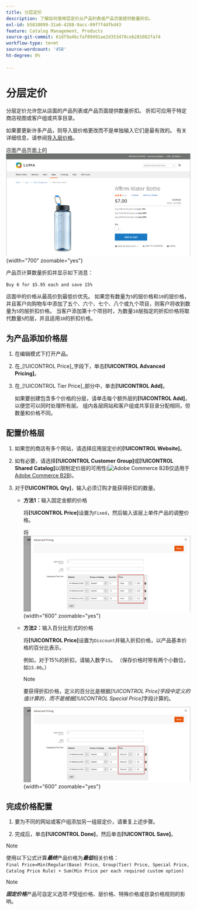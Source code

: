 ```yaml
---
title: 分层定价
description: 了解如何使用层定价从产品列表或产品页面提供数量折扣。
exl-id: b5810899-31a6-4288-9acc-09f7f4dfbd43
feature: Catalog Management, Products
source-git-commit: 61df9a4bcfaf09491ae2d353478ceb281082fa74
workflow-type: tm+mt
source-wordcount: '458'
ht-degree: 0%

---
```


# 分层定价

分层定价允许您从店面的产品列表或产品页面提供数量折扣。 折扣可应用于特定商店视图或客户组或共享目录。

如果要更新许多产品，则导入层价格更改而不是单独输入它们是最有效的。 有关详细信息，请参阅[导入层价格](../systems/data-import-price-tier.md)。

店面产品页面上的![层价格](./assets/product-price-tier-storefront.png){width="700" zoomable="yes"}

产品页计算数量折扣并显示如下消息：

`Buy 6 for $5.95 each and save 15%`

店面中的价格从最高价到最低价优先。 如果您有数量为`5`的层价格和`10`的层价格，并且客户向购物车中添加了五个、六个、七个、八个或九个项目，则客户将收到数量为`5`的层折扣价格。 当客户添加第十个项目时，为数量`10`层指定的折扣价格将取代数量`5`的层，并且适用`10`的折扣价格。

## 为产品添加价格层

1. 在编辑模式下打开产品。

1. 在&#x200B;_[!UICONTROL Price]_字段下，单击&#x200B;**[!UICONTROL Advanced Pricing]**。

1. 在&#x200B;_[!UICONTROL Tier Price]_部分中，单击&#x200B;**[!UICONTROL Add]**。

   如果要创建包含多个价格的分层，请单击每个额外层的&#x200B;**[!UICONTROL Add]**，以便您可以同时处理所有层。 组内各层网站和客户组或共享目录分配相同，但数量和价格不同。

## 配置价格层

1. 如果您的商店有多个网站，请选择应用层定价的&#x200B;**[!UICONTROL Website]**。

1. 如有必要，请选择&#x200B;**[!UICONTROL Customer Group]**&#x200B;或&#x200B;**[!UICONTROL Shared Catalog]**&#x200B;以限制定价层的可用性(![Adobe Commerce B2B](../assets/b2b.svg)仅适用于[Adobe Commerce B2B](./b2b/../introduction.md))。

1. 对于&#x200B;**[!UICONTROL Qty]**，输入必须订购才能获得折扣的数量。

   - **方法1：**&#x200B;输入固定金额的价格

     将&#x200B;**[!UICONTROL Price]**&#x200B;设置为`Fixed`，然后输入该层上单件产品的调整价格。

     将![层价格作为固定金额](./assets/product-price-tier-fixed.png){width="600" zoomable="yes"}

   - **方法2：**&#x200B;输入百分比形式的价格

     将&#x200B;**[!UICONTROL Price]**&#x200B;设置为`Discount`并输入折扣价格，以产品基本价格的百分比表示。

     例如，对于15%的折扣，请输入数字`15`。 （保存价格时带有两个小数位，如`15.00`。）

     >[!NOTE]
     >
     >要获得折扣价格，定义的百分比是根据&#x200B;_[!UICONTROL Price]_字段中定义的值计算的，而不是根据_[!UICONTROL Special Price]_&#x200B;字段计算的。

     ![层价格百分比](./assets/product-price-tier-discount.png){width="600" zoomable="yes"}

## 完成价格配置

1. 要为不同的网站或客户组添加另一组层定价，请重复上述步骤。

1. 完成后，单击&#x200B;**[!UICONTROL Done]**，然后单击&#x200B;**[!UICONTROL Save]**。

>[!NOTE]
>
>使用以下公式计算&#x200B;**_最终_**&#x200B;产品价格为&#x200B;**_最低_**&#x200B;相关价格： <br/>`Final Price=Min(Regular(Base) Price, Group(Tier) Price, Special Price, Catalog Price Rule) + Sum(Min Price per each required custom option)`

>[!NOTE]
>
>**_固定价格_**&#x200B;产品可自定义选项&#x200B;_不_&#x200B;受组价格、层价格、特殊价格或目录价格规则的影响。
